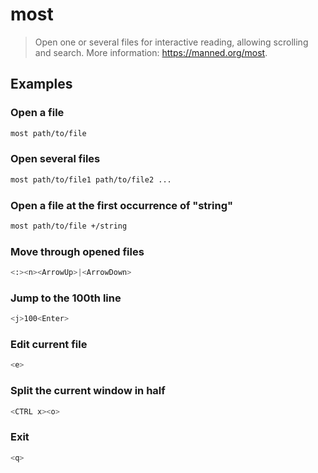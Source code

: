 # most

> Open one or several files for interactive reading, allowing scrolling and search. More information: <https://manned.org/most>.

## Examples

### Open a file

```bash
most path/to/file
```

### Open several files

```bash
most path/to/file1 path/to/file2 ...
```

### Open a file at the first occurrence of "string"

```bash
most path/to/file +/string
```

### Move through opened files

```bash
<:><n><ArrowUp>|<ArrowDown>
```

### Jump to the 100th line

```bash
<j>100<Enter>
```

### Edit current file

```bash
<e>
```

### Split the current window in half

```bash
<CTRL x><o>
```

### Exit

```bash
<q>
```
